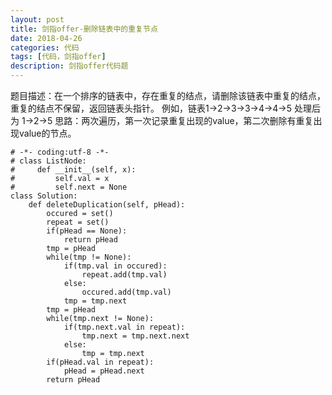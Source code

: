 ```yaml
---
layout: post
title: 剑指offer-删除链表中的重复节点
date: 2018-04-26
categories: 代码
tags: [代码，剑指offer]
description: 剑指offer代码题
---
```


题目描述：在一个排序的链表中，存在重复的结点，请删除该链表中重复的结点，重复的结点不保留，返回链表头指针。 例如，链表1->2->3->3->4->4->5 处理后为 1->2->5
思路：两次遍历，第一次记录重复出现的value，第二次删除有重复出现value的节点。


```
# -*- coding:utf-8 -*-
# class ListNode:
#     def __init__(self, x):
#         self.val = x
#         self.next = None
class Solution:
    def deleteDuplication(self, pHead):
        occured = set()
        repeat = set()
        if(pHead == None):
            return pHead
        tmp = pHead
        while(tmp != None):
            if(tmp.val in occured):
                repeat.add(tmp.val)
            else:
                occured.add(tmp.val)
            tmp = tmp.next
        tmp = pHead
        while(tmp.next != None):
            if(tmp.next.val in repeat):
                tmp.next = tmp.next.next
            else:
                tmp = tmp.next
        if(pHead.val in repeat):
            pHead = pHead.next
        return pHead

```
